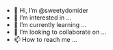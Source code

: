 - 👋 Hi, I’m @sweetydomider
- 👀 I’m interested in ...
- 🌱 I’m currently learning ...
- 💞️ I’m looking to collaborate on ...
- 📫 How to reach me ...

<!---
sweetydomider/sweetydomider is a ✨ special ✨ repository because its `README.md` (this file) appears on your GitHub profile.
You can click the Preview link to take a look at your changes.
--->
